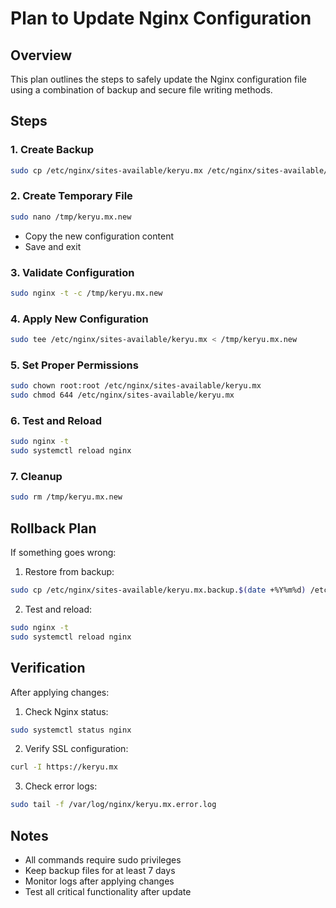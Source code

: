 # Plan to Update Nginx Configuration

## Overview
This plan outlines the steps to safely update the Nginx configuration file using a combination of backup and secure file writing methods.

## Steps

### 1. Create Backup
```bash
sudo cp /etc/nginx/sites-available/keryu.mx /etc/nginx/sites-available/keryu.mx.backup.$(date +%Y%m%d)
```

### 2. Create Temporary File
```bash
sudo nano /tmp/keryu.mx.new
```
- Copy the new configuration content
- Save and exit

### 3. Validate Configuration
```bash
sudo nginx -t -c /tmp/keryu.mx.new
```

### 4. Apply New Configuration
```bash
sudo tee /etc/nginx/sites-available/keryu.mx < /tmp/keryu.mx.new
```

### 5. Set Proper Permissions
```bash
sudo chown root:root /etc/nginx/sites-available/keryu.mx
sudo chmod 644 /etc/nginx/sites-available/keryu.mx
```

### 6. Test and Reload
```bash
sudo nginx -t
sudo systemctl reload nginx
```

### 7. Cleanup
```bash
sudo rm /tmp/keryu.mx.new
```

## Rollback Plan
If something goes wrong:
1. Restore from backup:
```bash
sudo cp /etc/nginx/sites-available/keryu.mx.backup.$(date +%Y%m%d) /etc/nginx/sites-available/keryu.mx
```
2. Test and reload:
```bash
sudo nginx -t
sudo systemctl reload nginx
```

## Verification
After applying changes:
1. Check Nginx status:
```bash
sudo systemctl status nginx
```
2. Verify SSL configuration:
```bash
curl -I https://keryu.mx
```
3. Check error logs:
```bash
sudo tail -f /var/log/nginx/keryu.mx.error.log
```

## Notes
- All commands require sudo privileges
- Keep backup files for at least 7 days
- Monitor logs after applying changes
- Test all critical functionality after update 